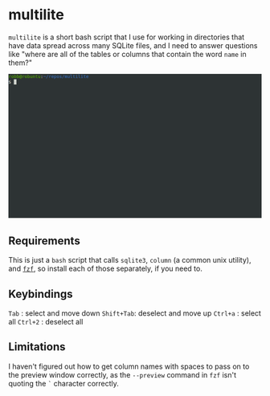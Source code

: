 multilite
=========

`multilite` is a short bash script that I use for working in directories that have
data spread across many SQLite files, and I need to answer questions like "where are
all of the tables or columns that contain the word `name` in them?"

![demo](./multilite.gif)

Requirements
------------

This is just a `bash` script that calls `sqlite3`, `column` (a common unix utility),
and [`fzf`](https://github.com/junegunn/fzf), so install each of those separately, if
you need to.

Keybindings
-----------

`Tab` : select and move down
`Shift+Tab`: deselect and move up
`Ctrl+a` : select all
`Ctrl+2` : deselect all

Limitations
-----------

I haven't figured out how to get column names with spaces to pass on to the preview
window correctly, as the `--preview` command in `fzf` isn't quoting the `` ` ``
character correctly.

